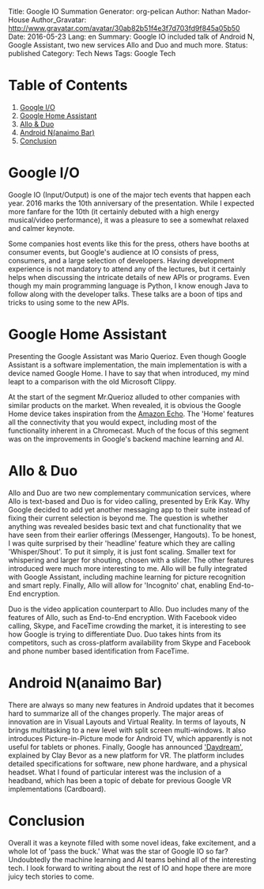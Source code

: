 Title: Google IO Summation
Generator: org-pelican
Author: Nathan Mador-House
Author_Gravatar: http://www.gravatar.com/avatar/30ab82b51f4e3f7d703fd9f845a05b50
Date: 2016-05-23
Lang: en
Summary: Google IO included talk of Android N, Google Assistant, two new services Allo and Duo and much more.
Status: published
Category: Tech News
Tags: Google Tech


# Table of Contents

1.  [Google I/O](#org71b73cd)
2.  [Google Home Assistant](#org7c6acbc)
3.  [Allo & Duo](#orga9dc64d)
4.  [Android N(anaimo Bar)](#orgce0c112)
5.  [Conclusion](#org47dd400)



<a id="org71b73cd"></a>

# Google I/O

Google IO (Input/Output) is one of the major tech events that happen each year. 2016 marks the 10th anniversary of the presentation. While I expected more fanfare for the 10th (it certainly debuted with a high energy musical/video performance), it was a pleasure to see a somewhat relaxed and calmer keynote.

Some companies host events like this for the press, others have booths at consumer events, but Google's audience at IO consists of press, consumers, and a large selection of developers. Having development experience is not mandatory to attend any of the lectures, but it certainly helps when discussing the intricate details of new APIs or programs. Even though my main programming language is Python, I know enough Java to follow along with the developer talks. These talks are a boon of tips and tricks to using some to the new APIs.


<a id="org7c6acbc"></a>

# Google Home Assistant

Presenting the Google Assistant was Mario Querioz. Even though Google Assistant is a software implementation, the main implementation is with a device named Google Home. I have to say that when introduced, my mind leapt to a comparison with the old Microsoft Clippy.

At the start of the segment Mr.Querioz alluded to other companies with similar products on the market. When revealed, it is obvious the Google Home device takes inspiration from the [Amazon Echo](<http://www.amazon.com/Amazon-Echo-Bluetooth-Speaker-with-WiFi-Alexa/dp/B00X4WHP5E>). The 'Home' features all the connectivity that you would expect, including most of the functionality inherent in a Chromecast. Much of the focus of this segment was on the improvements in Google's backend machine learning and AI.


<a id="orga9dc64d"></a>

# Allo & Duo

Allo and Duo are two new complementary communication services, where Allo is text-based and Duo is for video calling, presented by Erik Kay. Why Google decided to add yet another messaging app to their suite instead of fixing their current selection is beyond me. The question is whether anything  was revealed besides basic text and chat functionality that we have seen from their earlier offerings (Messenger, Hangouts). To be honest, I was quite surprised by their 'headline' feature which they are calling 'Whisper/Shout'. To put it simply, it is just font scaling. Smaller text for whispering and larger for shouting, chosen with a slider. The other features introduced were much more interesting to me. Allo will be fully integrated with Google Assistant, including machine learning for picture recognition and smart reply. Finally, Allo will allow for 'Incognito' chat, enabling End-to-End encryption.

Duo is the video application counterpart to Allo. Duo includes many of the features of Allo, such as End-to-End encryption. With Facebook video calling, Skype, and FaceTime crowding the market, it is interesting to see how Google is trying to differentiate Duo. Duo takes hints from its competitors, such as cross-platform availability from Skype and Facebook and phone number based identification from FaceTime.


<a id="orgce0c112"></a>

# Android N(anaimo Bar)

There are always so many new features in Android updates that it becomes hard to summarize all of the changes properly. The major areas of innovation are in Visual Layouts and Virtual Reality. In terms of layouts, N brings multitasking to a new level with split screen multi-windows. It also introduces Picture-in-Picture mode for Android TV, which apparently is not useful for tablets or phones.  Finally, Google has announced ['Daydream'](google-daydream.html), explained by Clay Bevor as a new platform for VR. The platform includes detailed specifications for software, new phone hardware, and a physical headset. What I found of particular interest was the inclusion of a headband, which has been a topic of debate for previous Google VR implementations (Cardboard).


<a id="org47dd400"></a>

# Conclusion

Overall it was a keynote filled with some novel ideas, fake excitement, and a whole lot of 'pass the buck.' What was the star of Google IO so far? Undoubtedly the machine learning and AI teams behind all of the interesting tech. I look forward to writing about the rest of IO and hope there are more juicy tech stories to come.


